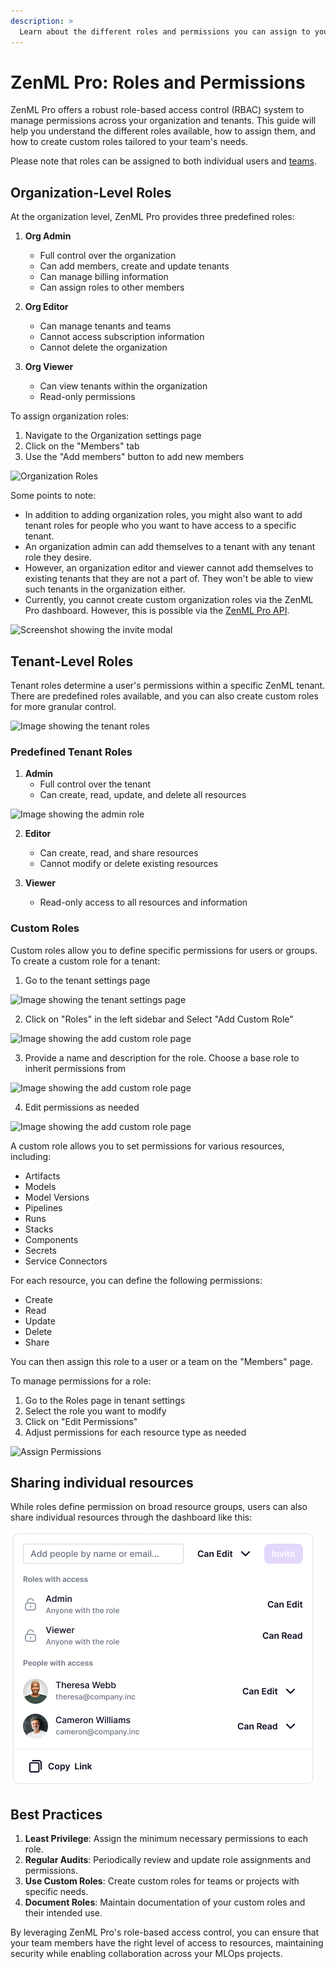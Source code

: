 ```yaml
---
description: >
  Learn about the different roles and permissions you can assign to your team members in ZenML Pro.
---
```


# ZenML Pro: Roles and Permissions

ZenML Pro offers a robust role-based access control (RBAC) system to manage permissions across your organization and tenants. This guide will help you understand the different roles available, how to assign them, and how to create custom roles tailored to your team's needs.

Please note that roles can be assigned to both individual users and [teams](./teams.md).

## Organization-Level Roles

At the organization level, ZenML Pro provides three predefined roles:

1. **Org Admin**
   - Full control over the organization
   - Can add members, create and update tenants
   - Can manage billing information
   - Can assign roles to other members

2. **Org Editor**
   - Can manage tenants and teams
   - Cannot access subscription information
   - Cannot delete the organization

3. **Org Viewer**
   - Can view tenants within the organization
   - Read-only permissions

To assign organization roles:

1. Navigate to the Organization settings page
2. Click on the "Members" tab
3. Use the "Add members" button to add new members

![Organization Roles](../../.gitbook/assets/org_members.png)

Some points to note:
- In addition to adding organization roles, you might also want to add tenant roles for people who you want to have access to a specific tenant.
- An organization admin can add themselves to a tenant with any tenant role they desire.
- However, an organization editor and viewer cannot add themselves to existing tenants that they are not a part of. They won't be able to view such tenants in the organization either.
- Currently, you cannot create custom organization roles via the ZenML Pro dashboard. However, this is possible via the [ZenML Pro API](https://cloudapi.zenml.io/).

![Screenshot showing the invite modal](../../.gitbook/assets/add_org_members.png)

## Tenant-Level Roles

Tenant roles determine a user's permissions within a specific ZenML tenant. There are predefined roles available, and you can also create custom roles for more granular control.

![Image showing the tenant roles](../../.gitbook/assets/role_page.png)

### Predefined Tenant Roles

1. **Admin**
   - Full control over the tenant
   - Can create, read, update, and delete all resources

![Image showing the admin role](../../.gitbook/assets/admin_role.png)

2. **Editor**
   - Can create, read, and share resources
   - Cannot modify or delete existing resources

3. **Viewer**
   - Read-only access to all resources and information

### Custom Roles

Custom roles allow you to define specific permissions for users or groups. To create a custom role
for a tenant:

1. Go to the tenant settings page

![Image showing the tenant settings page](../../.gitbook/assets/custom_role_settings_page.png)

2. Click on "Roles" in the left sidebar and Select "Add Custom Role"

![Image showing the add custom role page](../../.gitbook/assets/tenant_roles_page.png)

3. Provide a name and description for the role. Choose a base role to inherit permissions from

![Image showing the add custom role page](../../.gitbook/assets/create_role_modal.png)

4. Edit permissions as needed

![Image showing the add custom role page](../../.gitbook/assets/assign_permissions.png)
  
A custom role allows you to set permissions for various resources, including:

- Artifacts
- Models
- Model Versions
- Pipelines
- Runs
- Stacks
- Components
- Secrets
- Service Connectors

For each resource, you can define the following permissions:

- Create
- Read
- Update
- Delete
- Share

You can then assign this role to a user or a team on the "Members" page.

To manage permissions for a role:

1. Go to the Roles page in tenant settings
2. Select the role you want to modify
3. Click on "Edit Permissions"
4. Adjust permissions for each resource type as needed

![Assign Permissions](../../.gitbook/assets/assign_permissions.png)

## Sharing individual resources

While roles define permission on broad resource groups, users can also share individual resources
through the dashboard like this:

![Share dialog](../../.gitbook/assets/share_dialog.png)

## Best Practices

1. **Least Privilege**: Assign the minimum necessary permissions to each role.
2. **Regular Audits**: Periodically review and update role assignments and permissions.
3. **Use Custom Roles**: Create custom roles for teams or projects with specific needs.
4. **Document Roles**: Maintain documentation of your custom roles and their intended use.

By leveraging ZenML Pro's role-based access control, you can ensure that your team members have the right level of access to resources, maintaining security while enabling collaboration across your MLOps projects.